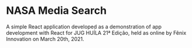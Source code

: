 # NASA Media Search

A simple React application developed as a demonstration of app development with React for JUG HUÍLA 21ª Edição, held as online by Fênix Innovation on March 20th, 2021.